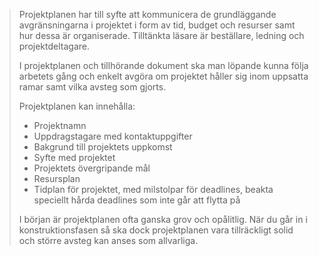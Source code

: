 >Projektplanen har till syfte att kommunicera de grundläggande avgränsningarna i projektet i form av tid, budget och resurser samt hur dessa är organiserade. Tilltänkta läsare är beställare, ledning och projektdeltagare.
>
>I projektplanen och tillhörande dokument ska man löpande kunna följa arbetets gång och enkelt avgöra om projektet håller sig inom uppsatta ramar samt vilka avsteg som gjorts.
>
>Projektplanen kan innehålla:
>
>* Projektnamn
>* Uppdragstagare med kontaktuppgifter
>* Bakgrund till projektets uppkomst
>* Syfte med projektet
>* Projektets övergripande mål
>* Resursplan
>* Tidplan för projektet, med milstolpar för deadlines, beakta speciellt hårda deadlines som inte går att flytta på
>
>I början är projektplanen ofta ganska grov och opålitlig. När du går in i konstruktionsfasen så ska dock projektplanen vara tillräckligt solid och större avsteg kan anses som allvarliga.

